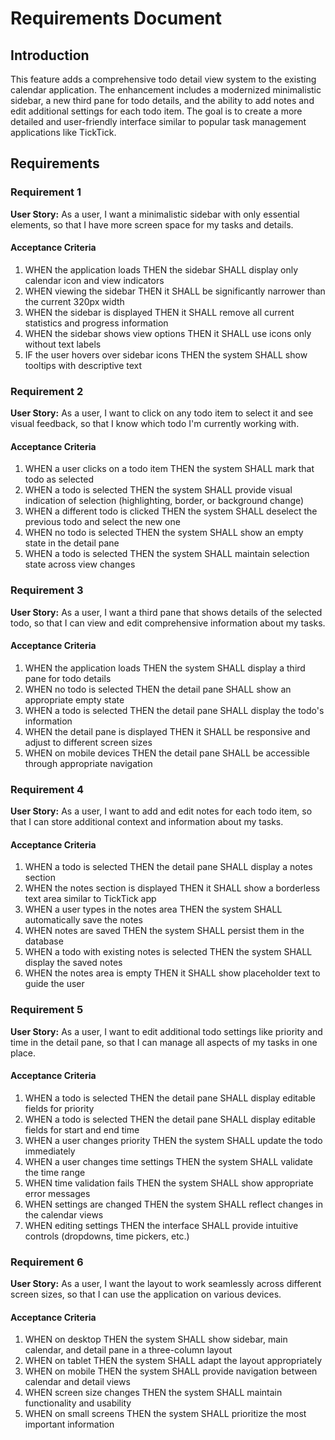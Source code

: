 # Requirements Document

## Introduction

This feature adds a comprehensive todo detail view system to the existing calendar application. The enhancement includes a modernized minimalistic sidebar, a new third pane for todo details, and the ability to add notes and edit additional settings for each todo item. The goal is to create a more detailed and user-friendly interface similar to popular task management applications like TickTick.

## Requirements

### Requirement 1

**User Story:** As a user, I want a minimalistic sidebar with only essential elements, so that I have more screen space for my tasks and details.

#### Acceptance Criteria

1. WHEN the application loads THEN the sidebar SHALL display only calendar icon and view indicators
2. WHEN viewing the sidebar THEN it SHALL be significantly narrower than the current 320px width
3. WHEN the sidebar is displayed THEN it SHALL remove all current statistics and progress information
4. WHEN the sidebar shows view options THEN it SHALL use icons only without text labels
5. IF the user hovers over sidebar icons THEN the system SHALL show tooltips with descriptive text

### Requirement 2

**User Story:** As a user, I want to click on any todo item to select it and see visual feedback, so that I know which todo I'm currently working with.

#### Acceptance Criteria

1. WHEN a user clicks on a todo item THEN the system SHALL mark that todo as selected
2. WHEN a todo is selected THEN the system SHALL provide visual indication of selection (highlighting, border, or background change)
3. WHEN a different todo is clicked THEN the system SHALL deselect the previous todo and select the new one
4. WHEN no todo is selected THEN the system SHALL show an empty state in the detail pane
5. WHEN a todo is selected THEN the system SHALL maintain selection state across view changes

### Requirement 3

**User Story:** As a user, I want a third pane that shows details of the selected todo, so that I can view and edit comprehensive information about my tasks.

#### Acceptance Criteria

1. WHEN the application loads THEN the system SHALL display a third pane for todo details
2. WHEN no todo is selected THEN the detail pane SHALL show an appropriate empty state
3. WHEN a todo is selected THEN the detail pane SHALL display the todo's information
4. WHEN the detail pane is displayed THEN it SHALL be responsive and adjust to different screen sizes
5. WHEN on mobile devices THEN the detail pane SHALL be accessible through appropriate navigation

### Requirement 4

**User Story:** As a user, I want to add and edit notes for each todo item, so that I can store additional context and information about my tasks.

#### Acceptance Criteria

1. WHEN a todo is selected THEN the detail pane SHALL display a notes section
2. WHEN the notes section is displayed THEN it SHALL show a borderless text area similar to TickTick app
3. WHEN a user types in the notes area THEN the system SHALL automatically save the notes
4. WHEN notes are saved THEN the system SHALL persist them in the database
5. WHEN a todo with existing notes is selected THEN the system SHALL display the saved notes
6. WHEN the notes area is empty THEN it SHALL show placeholder text to guide the user

### Requirement 5

**User Story:** As a user, I want to edit additional todo settings like priority and time in the detail pane, so that I can manage all aspects of my tasks in one place.

#### Acceptance Criteria

1. WHEN a todo is selected THEN the detail pane SHALL display editable fields for priority
2. WHEN a todo is selected THEN the detail pane SHALL display editable fields for start and end time
3. WHEN a user changes priority THEN the system SHALL update the todo immediately
4. WHEN a user changes time settings THEN the system SHALL validate the time range
5. WHEN time validation fails THEN the system SHALL show appropriate error messages
6. WHEN settings are changed THEN the system SHALL reflect changes in the calendar views
7. WHEN editing settings THEN the interface SHALL provide intuitive controls (dropdowns, time pickers, etc.)

### Requirement 6

**User Story:** As a user, I want the layout to work seamlessly across different screen sizes, so that I can use the application on various devices.

#### Acceptance Criteria

1. WHEN on desktop THEN the system SHALL show sidebar, main calendar, and detail pane in a three-column layout
2. WHEN on tablet THEN the system SHALL adapt the layout appropriately
3. WHEN on mobile THEN the system SHALL provide navigation between calendar and detail views
4. WHEN screen size changes THEN the system SHALL maintain functionality and usability
5. WHEN on small screens THEN the system SHALL prioritize the most important information